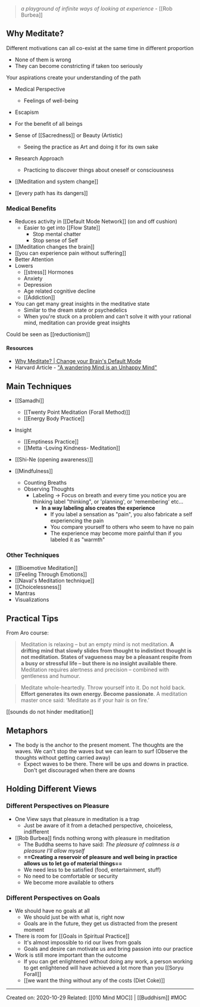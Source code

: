 > *a playground of infinite ways of looking at experience* - [[Rob Burbea]]


## Why Meditate?
Different motivations can all co-exist at the same time in different proportion
- None of them is wrong
- They can become constricting if taken too seriously

Your aspirations create your understanding of the path

- Medical Perspective
	- Feelings of well-being
- Escapism
- For the benefit of all beings
- Sense of [[Sacredness]] or Beauty (Artistic)
    - Seeing the practice as Art and doing it for its own sake
- Research Approach
    - Practicing to discover things about oneself or consciousness

- [[Meditation and system change]]
- [[every path has its dangers]]

### Medical Benefits 
- Reduces activity in [[Default Mode Network]] (on and off cushion)
	- Easier to get into [[Flow State]]
		- Stop mental chatter
		- Stop sense of Self
- [[Meditation changes the brain]]
- [[you can experience pain without suffering]]
- Better Attention
- Lowers 
	- [[stress]] Hormones
	- Anxiety
	- Depression
	- Age related cognitive decline
	- [[Addiction]]
- You can get many great insights in the meditative state
	- Similar to the dream state or psychedelics
	- When you're stuck on a problem and can't solve it with your rational mind, meditation can provide great insights

Could be seen as [[reductionism]]

#### Resources
- [Why Meditate? | Change your Brain's Default Mode](https://youtu.be/aAVPDYhW_nw) 
- Harvard Article - ["A wandering Mind is an Unhappy Mind"](https://wjh-www.harvard.edu/~dtg/KILLINGSWORTH%20&%20GILBERT%20%282010%29.pdf)

## Main Techniques
- [[Samadhi]]
	- [[Twenty Point Meditation (Forall Method)]]
	- [[Energy Body Practice]]
- Insight
	- [[Emptiness Practice]]
	- [[Metta -Loving Kindness- Meditation]]

- [[Shi-Ne (opening awareness)]]

- [[Mindfulness]]
	- Counting Breaths
	- Observing Thoughts
		- Labeling → Focus on breath and every time you notice you are thinking label "thinking", or 'planning', or 'remembering' etc...
			- **In a way labeling also creates the experience**
				- If you label a sensation as "pain", you also fabricate a self experiencing the pain
				- You compare yourself to others who seem to have no pain
				- The experience may become more painful than if you labeled it as "warmth"

### Other Techniques
- [[Bioemotive Meditation]]
- [[Feeling Through Emotions]]
- [[Naval's Meditation technique]]
- [[Choicelessness]] 
- Mantras
- Visualizations

## Practical Tips
From Aro course:
> Meditation is relaxing – but an empty mind is not meditation. **A drifting mind that slowly slides from thought to indistinct thought is not meditation. States of vagueness may be a pleasant respite from a busy or stressful life – but there is no insight available there**. Meditation requires alertness and precision – combined with gentleness and humour.

> Meditate whole-heartedly. Throw yourself into it. Do not hold back. **Effort generates its own energy. Become passionate**. A meditation master once said: ‘Meditate as if your hair is on fire.’


[[sounds do not hinder meditation]]
## Metaphors
- The body is the anchor to the present moment. The thoughts are the waves. We can't stop the waves but we can learn to surf (Observe the thoughts without getting carried away)
	- Expect waves to be there. There will be ups and downs in practice. Don't get discouraged when there are downs


## Holding Different Views
### Different Perspectives on Pleasure
- One View says that pleasure in meditation is a trap
	- Just be aware of it from a detached perspective, choiceless, indifferent
- [[Rob Burbea]] finds nothing wrong with pleasure in meditation	
	- The Buddha seems to have said: *The pleasure of calmness is a pleasure I'll allow myself*
	- **==Creating a reservoir of pleasure and well being in practice allows us to let go of material things==**
	- We need less to be satisfied (food, entertainment, stuff)
	- No need to be comfortable or security
	- We become more available to others

### Different Perspectives on Goals
- We should have no goals at all
	- We should just be with what is, right now
	- Goals are in the future, they get us distracted from the present moment
- There is room for [[Goals in Spiritual Practice]]
	- It's almost impossible to rid our lives from goals
	- Goals and desire can motivate us and bring passion into our practice
- Work is still more important than the outcome
	- If you can get enlightened without doing any work, a person working to get enlightened will have achieved a lot more than you [[Soryu Forall]]
	- [[we want the thing without any of the costs (Diet Coke)]]

-------------------
Created on: 2020-10-29
Related: [[010 Mind MOC]] | [[Buddhism]]
#MOC 
